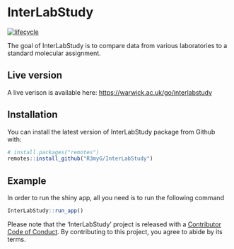 
<!-- README.md is generated from README.Rmd. Please edit that file -->

# InterLabStudy

[![lifecycle](https://img.shields.io/badge/lifecycle-experimental-orange.svg)](https://www.tidyverse.org/lifecycle/#experimental)

The goal of InterLabStudy is to compare data from various laboratories
to a standard molecular assignment.

## Live version

A live verison is available here:
<https://warwick.ac.uk/go/interlabstudy>

## Installation

You can install the latest version of InterLabStudy package from Github
with:

``` r
# install.packages("remotes")
remotes::install_github("R3myG/InterLabStudy")
```

## Example

In order to run the shiny app, all you need is to run the following
command

``` r
InterLabStudy::run_app()
```

Please note that the ‘InterLabStudy’ project is released with a
[Contributor Code of Conduct](CODE_OF_CONDUCT.md). By contributing to
this project, you agree to abide by its terms.
